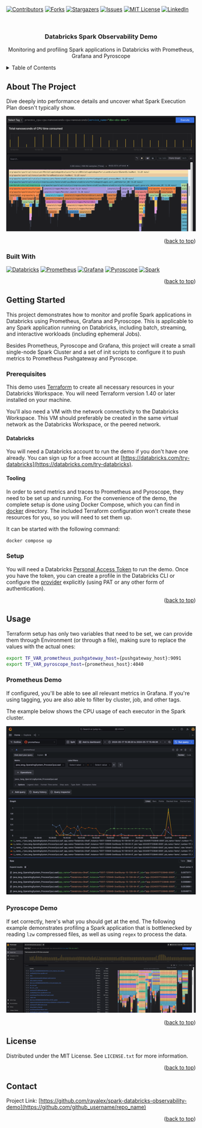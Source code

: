 <!-- Improved compatibility of back to top link: See: https://github.com/othneildrew/Best-README-Template/pull/73 -->
<a name="readme-top"></a>
<!--
*** Thanks for checking out the Best-README-Template. If you have a suggestion
*** that would make this better, please fork the repo and create a pull request
*** or simply open an issue with the tag "enhancement".
*** Don't forget to give the project a star!
*** Thanks again! Now go create something AMAZING! :D
-->



<!-- PROJECT SHIELDS -->
<!--
*** I'm using markdown "reference style" links for readability.
*** Reference links are enclosed in brackets [ ] instead of parentheses ( ).
*** See the bottom of this document for the declaration of the reference variables
*** for contributors-url, forks-url, etc. This is an optional, concise syntax you may use.
*** https://www.markdownguide.org/basic-syntax/#reference-style-links
-->
[![Contributors][contributors-shield]][contributors-url]
[![Forks][forks-shield]][forks-url]
[![Stargazers][stars-shield]][stars-url]
[![Issues][issues-shield]][issues-url]
[![MIT License][license-shield]][license-url]
[![LinkedIn][linkedin-shield]][linkedin-url]


<!-- PROJECT LOGO -->
<br />
<div align="center">
<h3 align="center">Databricks Spark Observability Demo</h3>

  <p align="center">
    Monitoring and profiling Spark applications in Databricks with Prometheus, Grafana and Pyroscope
  </p>
</div>

<!-- TABLE OF CONTENTS -->
<details>
  <summary>Table of Contents</summary>
  <ol>
    <li>
      <a href="#about-the-project">About The Project</a>
      <ul>
        <li><a href="#built-with">Built With</a></li>
      </ul>
    </li>
    <li>
      <a href="#getting-started">Getting Started</a>
      <ul>
        <li><a href="#prerequisites">Prerequisites</a></li>
        <li><a href="#installation">Installation</a></li>
      </ul>
    </li>
    <li><a href="#usage">Usage</a></li>
    <li><a href="#roadmap">Roadmap</a></li>
    <li><a href="#contributing">Contributing</a></li>
    <li><a href="#license">License</a></li>
    <li><a href="#contact">Contact</a></li>
    <li><a href="#acknowledgments">Acknowledgments</a></li>
  </ol>
</details>



<!-- ABOUT THE PROJECT -->
## About The Project
Dive deeply into performance details and uncover what Spark Execution Plan doesn't typically show.

![Product Name Screen Shot][product-screenshot]

<p align="right">(<a href="#readme-top">back to top</a>)</p>

### Built With

[![Databricks][Databricks.com]][Databricks-url]
[![Prometheus][Prometheus.com]][Prometheus-url]
[![Grafana][Grafana.com]][Grafana-url]
[![Pyroscope][Pyroscope.com]][Pyroscope-url]
[![Spark][Spark]][Spark-url]

<p align="right">(<a href="#readme-top">back to top</a>)</p>



<!-- GETTING STARTED -->
## Getting Started
This project demonstrates how to monitor and profile Spark applications in Databricks using Prometheus, Grafana and Pyroscope. This is applicable to any Spark application running on Databricks, including batch, streaming, and interactive workloads (including ephemeral Jobs).

Besides Prometheus, Pyroscope and Grafana, this project will create a small single-node Spark Cluster and a set of init scripts to configure it to push metrics to Prometheus Pushgateway and Pyroscope.

### Prerequisites

This demo uses [Terraform](https://www.terraform.io/) to create all necessary resources in your Databricks Workspace. You will need Terraform version 1.40 or later installed on your machine.

You'll also need a VM with the network connectivity to the Databricks Workspace. This VM should preferably be created in the same virtual network as the Databricks Workspace, or the peered network. 

#### Databricks

You will need a Databricks account to run the demo if you don't have one already. You can sign up for a free account at [https://databricks.com/try-databricks](https://databricks.com/try-databricks).

#### Tooling

In order to send metrics and traces to Prometheus and Pyroscope, they need to be set up and running. For the convenience of the demo, the complete setup is done using Docker Compose, which you can find in [docker](docker) directory. The included Terraform configuration won't create these resources for you, so you will need to set them up.

It can be started with the following command:
```sh
docker compose up
```

### Setup
You will need a Databricks [Personal Access Token](https://docs.databricks.com/dev-tools/api/latest/authentication.html#generate-a-token) to run the demo. Once you have the token, you can create a profile in the Databricks CLI or configure the [provider](provider.tf) explicitly (using PAT or any other form of authentication).

<p align="right">(<a href="#readme-top">back to top</a>)</p>


<!-- USAGE EXAMPLES -->
## Usage

Terraform setup has only two variables that need to be set, we can provide them through Environment (or through a file), making sure to replace the values with the actual ones:

```sh
export TF_VAR_prometheus_pushgateway_host={pushgateway_host}:9091
export TF_VAR_pyroscope_host={prometheus_host}:4040
```

### Prometheus Demo
If configured, you'll be able to see all relevant metrics in Grafana. If you're using tagging, you are also able to filter by cluster, job, and other tags.

The example below shows the CPU usage of each executor in the Spark cluster.

![Prometheus Demo](img/prometheus_demo.png)

### Pyroscope Demo
If set correctly, here's what you should get at the end. The following example demonstrates profiling a Spark application that is bottlenecked by reading `lzw` compressed files, as well as using `regex` to process the data.

![Pyroscope Demo](img/pyroscope_demo.png)

<p align="right">(<a href="#readme-top">back to top</a>)</p>


<!-- LICENSE -->
## License

Distributed under the MIT License. See `LICENSE.txt` for more information.

<p align="right">(<a href="#readme-top">back to top</a>)</p>

<!-- CONTACT -->
## Contact

Project Link: [https://github.com/rayalex/spark-databricks-observability-demo](https://github.com/github_username/repo_name)

<p align="right">(<a href="#readme-top">back to top</a>)</p>

<!-- MARKDOWN LINKS & IMAGES -->
<!-- https://www.markdownguide.org/basic-syntax/#reference-style-links -->
[contributors-shield]: https://img.shields.io/github/contributors/rayalex/spark-databricks-observability-demo.svg?style=for-the-badge
[contributors-url]: https://github.com/rayalex/spark-databricks-observability-demo/graphs/contributors
[forks-shield]: https://img.shields.io/github/forks/rayalex/spark-databricks-observability-demo.svg?style=for-the-badge
[forks-url]: https://github.com/rayalex/spark-databricks-observability-demo/network/members
[stars-shield]: https://img.shields.io/github/stars/rayalex/spark-databricks-observability-demo.svg?style=for-the-badge
[stars-url]: https://github.com/rayalex/spark-databricks-observability-demo/stargazers
[issues-shield]: https://img.shields.io/github/issues/rayalex/spark-databricks-observability-demo.svg?style=for-the-badge
[issues-url]: https://github.com/rayalex/spark-databricks-observability-demo/issues
[license-shield]: https://img.shields.io/github/license/rayalex/spark-databricks-observability-demo.svg?style=for-the-badge
[license-url]: https://github.com/rayalex/spark-databricks-observability-demo/blob/master/LICENSE.txt
[linkedin-shield]: https://img.shields.io/badge/-LinkedIn-black.svg?style=for-the-badge&logo=linkedin&colorB=555
[linkedin-url]: https://linkedin.com/in/aleksandar-dragojevic/
[product-screenshot]: img/pyroscope.png
[Next.js]: https://img.shields.io/badge/next.js-000000?style=for-the-badge&logo=nextdotjs&logoColor=white
[Next-url]: https://nextjs.org/
[React.js]: https://img.shields.io/badge/React-20232A?style=for-the-badge&logo=react&logoColor=61DAFB
[React-url]: https://reactjs.org/
[Vue.js]: https://img.shields.io/badge/Vue.js-35495E?style=for-the-badge&logo=vuedotjs&logoColor=4FC08D
[Vue-url]: https://vuejs.org/
[Angular.io]: https://img.shields.io/badge/Angular-DD0031?style=for-the-badge&logo=angular&logoColor=white
[Angular-url]: https://angular.io/
[Svelte.dev]: https://img.shields.io/badge/Svelte-4A4A55?style=for-the-badge&logo=svelte&logoColor=FF3E00
[Svelte-url]: https://svelte.dev/
[Laravel.com]: https://img.shields.io/badge/Laravel-FF2D20?style=for-the-badge&logo=laravel&logoColor=white
[Laravel-url]: https://laravel.com
[Bootstrap.com]: https://img.shields.io/badge/Bootstrap-563D7C?style=for-the-badge&logo=bootstrap&logoColor=white
[Bootstrap-url]: https://getbootstrap.com
[JQuery.com]: https://img.shields.io/badge/jQuery-0769AD?style=for-the-badge&logo=jquery&logoColor=white
[JQuery-url]: https://jquery.com
[Databricks.com]: https://img.shields.io/badge/Databricks-FF2D20?style=for-the-badge&logo=databricks&logoColor=white
[Databricks-url]: https://databricks.com
[Prometheus.com]: https://img.shields.io/badge/Prometheus-000000?style=for-the-badge&logo=prometheus&logoColor=E6522C
[Prometheus-url]: https://prometheus.io
[Grafana.com]: https://img.shields.io/badge/Grafana-F46800?style=for-the-badge&logo=grafana&logoColor=white
[Grafana-url]: https://grafana.com
[Pyroscope.com]: https://img.shields.io/badge/Pyroscope-FF2D20?style=for-the-badge&logo=pyroscope&logoColor=white
[Pyroscope-url]: https://pyroscope.io
[Spark]: https://img.shields.io/badge/Apache_Spark-E25A1C?style=for-the-badge&logo=apache-spark&logoColor=white
[Spark-url]: https://spark.apache.org
